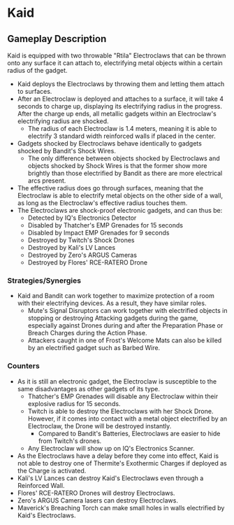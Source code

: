 # Kaid

## Gameplay Description

Kaid is equipped with two throwable "Rtila" Electroclaws that can be thrown onto any surface it can attach to, electrifying metal objects within a certain radius of the gadget.

- Kaid deploys the Electroclaws by throwing them and letting them attach to surfaces.
- After an Electroclaw is deployed and attaches to a surface, it will take 4 seconds to charge up, displaying its electrifying radius in the progress. After the charge up ends, all metallic gadgets within an Electroclaw's electrifying radius are shocked.
  - The radius of each Electroclaw is 1.4 meters, meaning it is able to electrify 3 standard width reinforced walls if placed in the center.
- Gadgets shocked by Electroclaws behave identically to gadgets shocked by Bandit's Shock Wires.
  - The only difference between objects shocked by Electroclaws and objects shocked by Shock Wires is that the former show more brightly than those electrified by Bandit as there are more electrical arcs present.
- The effective radius does go through surfaces, meaning that the Electroclaw is able to electrify metal objects on the other side of a wall, as long as the Electroclaw's effective radius touches them.
- The Electroclaws are shock-proof electronic gadgets, and can thus be:
  - Detected by IQ's Electronics Detector
  - Disabled by Thatcher's EMP Grenades for 15 seconds
  - Disabled by Impact EMP Grenades for 9 seconds
  - Destroyed by Twitch's Shock Drones
  - Destroyed by Kali's LV Lances
  - Destroyed by Zero's ARGUS Cameras
  - Destroyed by Flores' RCE-RATERO Drone

### Strategies/Synergies

- Kaid and Bandit can work together to maximize protection of a room with their electrifying devices. As a result, they have similar roles.
  - Mute's Signal Disruptors can work together with electrified objects in stopping or destroying Attacking gadgets during the game, especially against Drones during and after the Preparation Phase or Breach Charges during the Action Phase.
  - Attackers caught in one of Frost's Welcome Mats can also be killed by an electrified gadget such as Barbed Wire.

### Counters

- As it is still an electronic gadget, the Electroclaw is susceptible to the same disadvantages as other gadgets of its type.
  - Thatcher's EMP Grenades will disable any Electroclaw within their explosive radius for 15 seconds.
  - Twitch is able to destroy the Electroclaws with her Shock Drone. However, if it comes into contact with a metal object electrified by an Electroclaw, the Drone will be destroyed instantly.
    - Compared to Bandit's Batteries, Electroclaws are easier to hide from Twitch's drones.
  - Any Electroclaw will show up on IQ's Electronics Scanner.
- As the Electroclaws have a delay before they come into effect, Kaid is not able to destroy one of Thermite's Exothermic Charges if deployed as the Charge is activated.
- Kali's LV Lances can destroy Kaid's Electroclaws even through a Reinforced Wall.
- Flores' RCE-RATERO Drones will destroy Electroclaws.
- Zero's ARGUS Camera lasers can destroy Electroclaws.
- Maverick's Breaching Torch can make small holes in walls electrified by Kaid's Electroclaws.
